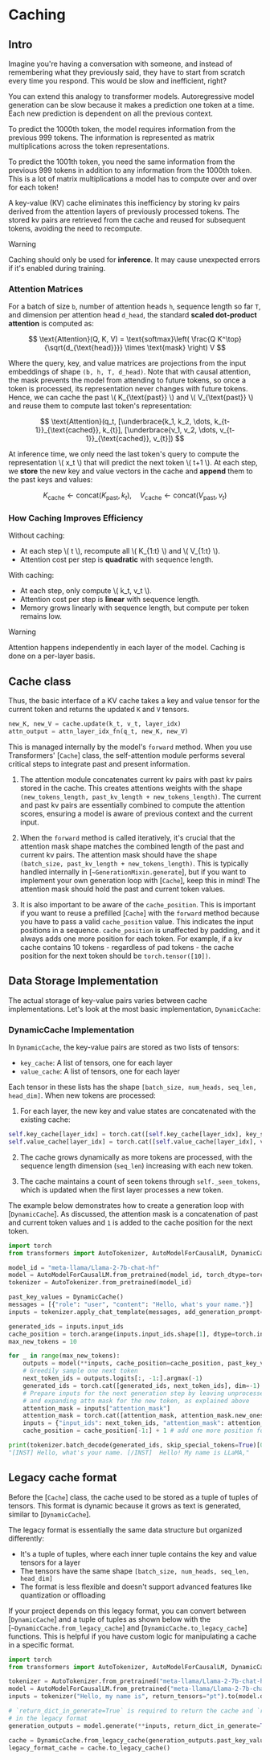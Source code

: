<!--Copyright 2024 The HuggingFace Team. All rights reserved.

Licensed under the Apache License, Version 2.0 (the "License"); you may not use this file except in compliance with
the License. You may obtain a copy of the License at

http://www.apache.org/licenses/LICENSE-2.0

Unless required by applicable law or agreed to in writing, software distributed under the License is distributed on
an "AS IS" BASIS, WITHOUT WARRANTIES OR CONDITIONS OF ANY KIND, either express or implied. See the License for the
specific language governing permissions and limitations under the License.

⚠️ Note that this file is in Markdown but contains specific syntax for our doc-builder (similar to MDX) that may not be
rendered properly in your Markdown viewer.

-->

# Caching
## Intro
Imagine you're having a conversation with someone, and instead of remembering what they previously said, they have to start from scratch every time you respond. This would be slow and inefficient, right?

You can extend this analogy to transformer models. Autoregressive model generation can be slow because it makes a prediction one token at a time. Each new prediction is dependent on all the previous context.

To predict the 1000th token, the model requires information from the previous 999 tokens. The information is represented as matrix multiplications across the token representations.

To predict the 1001th token, you need the same information from the previous 999 tokens in addition to any information from the 1000th token. This is a lot of matrix multiplications a model has to compute over and over for each token!

A key-value (KV) cache eliminates this inefficiency by storing kv pairs derived from the attention layers of previously processed tokens. The stored kv pairs are retrieved from the cache and reused for subsequent tokens, avoiding the need to recompute.

> [!WARNING]
> Caching should only be used for **inference**. It may cause unexpected errors if it's enabled during training.

### Attention Matrices

For a batch of size `b`, number of attention heads `h`, sequence length so far `T`, and dimension per attention head `d_head`, the standard **scaled dot-product attention** is computed as:

$$
\text{Attention}(Q, K, V) = \text{softmax}\left( \frac{Q K^\top}{\sqrt{d_{\text{head}}}} \times \text{mask} \right) V
$$

Where the query, key, and value matrices are projections from the input embeddings of shape `(b, h, T, d_head)`. Note that with causal attention, the mask prevents the model from attending to future tokens, so once a token is processed, its representation never changes with future tokens. Hence, we can cache the past \\( K_{\text{past}} \\) and \\( V_{\text{past}} \\) and reuse them to compute last token's representation:

$$
\text{Attention}(q_t, [\underbrace{k_1, k_2, \dots, k_{t-1}}_{\text{cached}}, k_{t}], [\underbrace{v_1, v_2, \dots, v_{t-1}}_{\text{cached}}, v_{t}])
$$

At inference time, we only need the last token's query to compute the representation \\( x_t \\) that will predict the next token \\( t+1 \\). At each step, we **store** the new key and value vectors in the cache and **append** them to the past keys and values:

$$
K_{\text{cache}} \leftarrow \text{concat}(K_{\text{past}}, k_t), \quad V_{\text{cache}} \leftarrow \text{concat}(V_{\text{past}}, v_t)
$$

### How Caching Improves Efficiency

Without caching:
- At each step \\( t \\), recompute all \\( K_{1:t} \\) and \\( V_{1:t} \\).
- Attention cost per step is **quadratic** with sequence length.

With caching:
- At each step, only compute \\( k_t, v_t \\).
- Attention cost per step is **linear** with sequence length.
- Memory grows linearly with sequence length, but compute per token remains low.

> [!WARNING]
> Attention happens independently in each layer of the model. Caching is done on a per-layer basis.


## Cache class

Thus, the basic interface of a KV cache takes a key and value tensor for the current token and returns the updated `K` and `V` tensors.

```py
new_K, new_V = cache.update(k_t, v_t, layer_idx)
attn_output = attn_layer_idx_fn(q_t, new_K, new_V)
```

This is managed internally by the model's `forward` method. When you use Transformers' [`Cache`] class, the self-attention module performs several critical steps to integrate past and present information.

1. The attention module concatenates current kv pairs with past kv pairs stored in the cache. This creates attentions weights with the shape `(new_tokens_length, past_kv_length + new_tokens_length)`. The current and past kv pairs are essentially combined to compute the attention scores, ensuring a model is aware of previous context and the current input.

2. When the `forward` method is called iteratively, it's crucial that the attention mask shape matches the combined length of the past and current kv pairs. The attention mask should have the shape `(batch_size, past_kv_length + new_tokens_length)`. This is typically handled internally in [`~GenerationMixin.generate`], but if you want to implement your own generation loop with [`Cache`], keep this in mind! The attention mask should hold the past and current token values.

3. It is also important to be aware of the `cache_position`. This is important if you want to reuse a prefilled [`Cache`] with the `forward` method because you have to pass a valid `cache_position` value. This indicates the input positions in a sequence. `cache_position` is unaffected by padding, and it always adds one more position for each token. For example, if a kv cache contains 10 tokens - regardless of pad tokens - the cache position for the next token should be `torch.tensor([10])`.

## Data Storage Implementation

The actual storage of key-value pairs varies between cache implementations. Let's look at the most basic implementation, `DynamicCache`:

### DynamicCache Implementation

In `DynamicCache`, the key-value pairs are stored as two lists of tensors:
- `key_cache`: A list of tensors, one for each layer
- `value_cache`: A list of tensors, one for each layer

Each tensor in these lists has the shape `[batch_size, num_heads, seq_len, head_dim]`. When new tokens are processed:

1. For each layer, the new key and value states are concatenated with the existing cache:
```py
self.key_cache[layer_idx] = torch.cat([self.key_cache[layer_idx], key_states], dim=-2)
self.value_cache[layer_idx] = torch.cat([self.value_cache[layer_idx], value_states], dim=-2)
```

2. The cache grows dynamically as more tokens are processed, with the sequence length dimension (`seq_len`) increasing with each new token.

3. The cache maintains a count of seen tokens through `self._seen_tokens`, which is updated when the first layer processes a new token.

The example below demonstrates how to create a generation loop with [`DynamicCache`]. As discussed, the attention mask is a concatenation of past and current token values and `1` is added to the cache position for the next token.

```py
import torch
from transformers import AutoTokenizer, AutoModelForCausalLM, DynamicCache

model_id = "meta-llama/Llama-2-7b-chat-hf"
model = AutoModelForCausalLM.from_pretrained(model_id, torch_dtype=torch.bfloat16, device_map="cuda:0")
tokenizer = AutoTokenizer.from_pretrained(model_id)

past_key_values = DynamicCache()
messages = [{"role": "user", "content": "Hello, what's your name."}]
inputs = tokenizer.apply_chat_template(messages, add_generation_prompt=True, return_tensors="pt", return_dict=True).to("cuda:0")

generated_ids = inputs.input_ids
cache_position = torch.arange(inputs.input_ids.shape[1], dtype=torch.int64, device="cuda:0")
max_new_tokens = 10

for _ in range(max_new_tokens):
    outputs = model(**inputs, cache_position=cache_position, past_key_values=past_key_values, use_cache=True)
    # Greedily sample one next token
    next_token_ids = outputs.logits[:, -1:].argmax(-1)
    generated_ids = torch.cat([generated_ids, next_token_ids], dim=-1)
    # Prepare inputs for the next generation step by leaving unprocessed tokens, in our case we have only one new token
    # and expanding attn mask for the new token, as explained above
    attention_mask = inputs["attention_mask"]
    attention_mask = torch.cat([attention_mask, attention_mask.new_ones((attention_mask.shape[0], 1))], dim=-1)
    inputs = {"input_ids": next_token_ids, "attention_mask": attention_mask}
    cache_position = cache_position[-1:] + 1 # add one more position for the next token

print(tokenizer.batch_decode(generated_ids, skip_special_tokens=True)[0])
"[INST] Hello, what's your name. [/INST]  Hello! My name is LLaMA,"
```
## Legacy cache format

Before the [`Cache`] class, the cache used to be stored as a tuple of tuples of tensors. This format is dynamic because it grows as text is generated, similar to [`DynamicCache`].

The legacy format is essentially the same data structure but organized differently:
- It's a tuple of tuples, where each inner tuple contains the key and value tensors for a layer
- The tensors have the same shape `[batch_size, num_heads, seq_len, head_dim]`
- The format is less flexible and doesn't support advanced features like quantization or offloading

If your project depends on this legacy format, you can convert between [`DynamicCache`] and a tuple of tuples as shown below with the [`~DynamicCache.from_legacy_cache`] and [`DynamicCache.to_legacy_cache`] functions. This is helpful if you have custom logic for manipulating a cache in a specific format.

```py
import torch
from transformers import AutoTokenizer, AutoModelForCausalLM, DynamicCache

tokenizer = AutoTokenizer.from_pretrained("meta-llama/Llama-2-7b-chat-hf")
model = AutoModelForCausalLM.from_pretrained("meta-llama/Llama-2-7b-chat-hf", torch_dtype=torch.float16, device_map="auto")
inputs = tokenizer("Hello, my name is", return_tensors="pt").to(model.device)

# `return_dict_in_generate=True` is required to return the cache and `return_legacy_cache` forces the returned cache
# in the legacy format
generation_outputs = model.generate(**inputs, return_dict_in_generate=True, return_legacy_cache=True, max_new_tokens=5)

cache = DynamicCache.from_legacy_cache(generation_outputs.past_key_values)
legacy_format_cache = cache.to_legacy_cache()
```